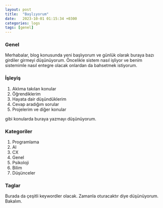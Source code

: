 ```yaml
---
layout: post
title:  "Başlıyorum"
date:   2023-10-01 01:15:34 +0300
categories: logs
tags: [genel]
---
```


### Genel
Merhabalar, blog konusunda yeni başlıyorum ve günlük olarak buraya bazı girdiler girmeyi düşünüyorum. Öncelikle sistem nasıl işliyor ve benim sistemimle nasıl entegre olacak onlardan da bahsetmek istiyorum.
### İşleyiş
1. Aklıma takılan konular
2. Öğrendiklerim
3. Hayata dair düşündüklerim
4. Cevap aradığım sorular
5. Projelerim ve diğer konular

gibi konularda buraya yazmayı düşünüyorum.
### Kategoriler
1. Programlama
2. AI
3. CX
4. Genel
5. Psikoloji
6. Bilim
7. Düşünceler

### Taglar
Burada da çeşitli keywordler olacak. Zamanla oturacaktır diye düşünüyorum. Bakalım.
